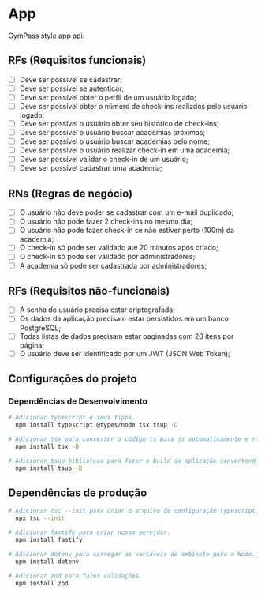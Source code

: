 # App

GymPass style app api.

## RFs (Requisitos funcionais)

- [ ] Deve ser possível se cadastrar;
- [ ] Deve ser possível se autenticar;
- [ ] Deve ser possível obter o perfil de um usuário logado;
- [ ] Deve ser possível obter o número de check-ins realizdos pelo usuário logado;
- [ ] Deve ser possível o usuário obter seu histórico de check-ins;
- [ ] Deve ser possível o usuário buscar academias próximas;
- [ ] Deve ser possível o usuário buscar academias pelo nome;
- [ ] Deve ser possível o usuário realizar check-in em uma academia;
- [ ] Deve ser possível validar o check-in de um usuário;
- [ ] Deve ser possível cadastrar uma academia;

## RNs (Regras de negócio)

- [ ] O usuário não deve poder se cadastrar com um e-mail duplicado;
- [ ] O usuário não pode fazer 2 check-ins no mesmo dia;
- [ ] O usuário não pode fazer check-in se não estiver perto (100m) da academia;
- [ ] O check-in só pode ser validado até 20 minutos após criado;
- [ ] O check-in só pode ser validado por administradores;
- [ ] A academia só pode ser cadastrada por administradores;

## RFs (Requisitos não-funcionais)

- [ ] A senha do usuário precisa estar criptografada;
- [ ] Os dados da aplicação precisam estar persistidos em um banco PostgreSQL;
- [ ] Todas listas de dados precisam estar paginadas com 20 itens por página;
- [ ] O usuário deve ser identificado por um JWT (JSON Web Token);

## Configurações do projeto

### Dependências de Desenvolvimento

```sh
# Adicionar typescript e seus tipos.
  npm install typescript @types/node tsx tsup -D
```

```sh
# Adicionar tsx para converter o código ts para js automaticamente e rodar o código em desenvolvimento.
  npm install tsx -D
```

```sh
# Adicionar tsup biblioteca para fazer o build da aplicação convertendo de ts para js para produção.
  npm install tsup -D
```

## Dependências de produção

```sh
# Adicionar tsc --init para criar o arquivo de configuração typescript.
  npx tsc --init
```

```sh
# Adicionar fastify para criar nosso servidor.
  npm install fastify
```

```sh
# Adicionar dotenv para carregar as variáveis de ambiente para o Node.js e assim temos acesso a elas.
  npm install dotenv
```

```sh
# Adicionar zod para fazer validações.
  npm install zod
```
